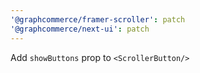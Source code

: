 ```yaml
---
'@graphcommerce/framer-scroller': patch
'@graphcommerce/next-ui': patch
---
```


Add `showButtons` prop to `<ScrollerButton/>`
